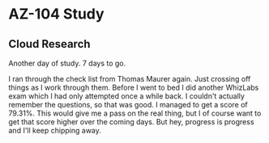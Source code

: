 # AZ-104 Study

## Cloud Research

Another day of study. 7 days to go.

I ran through the check list from Thomas Maurer again. Just crossing off things as I work through them. Before I went to bed I did another WhizLabs exam which I had only attempted once a while back. I couldn't actually remember the questions, so that was good. I managed to get a score of 79.31%. This would give me a pass on the real thing, but I of course want to get that score higher over the coming days. But hey, progress is progress and I'll keep chipping away.
